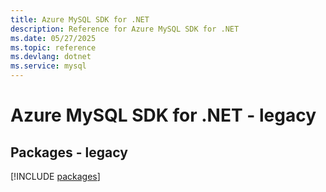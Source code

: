 ```yaml
---
title: Azure MySQL SDK for .NET
description: Reference for Azure MySQL SDK for .NET
ms.date: 05/27/2025
ms.topic: reference
ms.devlang: dotnet
ms.service: mysql
---
```

# Azure MySQL SDK for .NET - legacy
## Packages - legacy
[!INCLUDE [packages](mysql-index.md)]